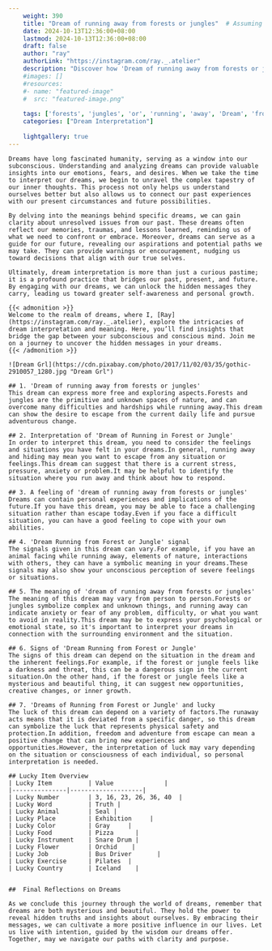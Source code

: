 ```yaml
---
    weight: 390
    title: "Dream of running away from forests or jungles"  # Assuming 'title' column exists
    date: 2024-10-13T12:36:00+08:00
    lastmod: 2024-10-13T12:36:00+08:00
    draft: false
    author: "ray"
    authorLink: "https://instagram.com/ray._.atelier"
    description: "Discover how 'Dream of running away from forests or jungles' can interpret your future and uncover its significant meanings in your life."
    #images: []
    #resources:
    #- name: "featured-image"
    #  src: "featured-image.png"
    
    tags: ['forests', 'jungles', 'or', 'running', 'away', 'Dream', 'from', 'of']
    categories: ["Dream Interpretation"]
    
    lightgallery: true
---
```

    
    Dreams have long fascinated humanity, serving as a window into our subconscious. Understanding and analyzing dreams can provide valuable insights into our emotions, fears, and desires. When we take the time to interpret our dreams, we begin to unravel the complex tapestry of our inner thoughts. This process not only helps us understand ourselves better but also allows us to connect our past experiences with our present circumstances and future possibilities.
    
    By delving into the meanings behind specific dreams, we can gain clarity about unresolved issues from our past. These dreams often reflect our memories, traumas, and lessons learned, reminding us of what we need to confront or embrace. Moreover, dreams can serve as a guide for our future, revealing our aspirations and potential paths we may take. They can provide warnings or encouragement, nudging us toward decisions that align with our true selves.
    
    Ultimately, dream interpretation is more than just a curious pastime; it is a profound practice that bridges our past, present, and future. By engaging with our dreams, we can unlock the hidden messages they carry, leading us toward greater self-awareness and personal growth.
    
    {{< admonition >}}
    Welcome to the realm of dreams, where I, [Ray](https://instagram.com/ray._.atelier), explore the intricacies of dream interpretation and meaning. Here, you’ll find insights that bridge the gap between your subconscious and conscious mind. Join me on a journey to uncover the hidden messages in your dreams.
    {{< /admonition >}}
    
    ![Dream Grl](https://cdn.pixabay.com/photo/2017/11/02/03/35/gothic-2910057_1280.jpg "Dream Grl")
    
    ## 1. 'Dream of running away from forests or jungles'
    This dream can express more free and exploring aspects.Forests and jungles are the primitive and unknown spaces of nature, and can overcome many difficulties and hardships while running away.This dream can show the desire to escape from the current daily life and pursue adventurous change.
    
    ## 2. Interpretation of 'Dream of Running in Forest or Jungle'
    In order to interpret this dream, you need to consider the feelings and situations you have felt in your dreams.In general, running away and hiding may mean you want to escape from any situation or feelings.This dream can suggest that there is a current stress, pressure, anxiety or problem.It may be helpful to identify the situation where you run away and think about how to respond.
    
    ## 3. A feeling of 'dream of running away from forests or jungles'
    Dreams can contain personal experiences and implications of the future.If you have this dream, you may be able to face a challenging situation rather than escape today.Even if you face a difficult situation, you can have a good feeling to cope with your own abilities.
    
    ## 4. 'Dream Running from Forest or Jungle' signal
    The signals given in this dream can vary.For example, if you have an animal facing while running away, elements of nature, interactions with others, they can have a symbolic meaning in your dreams.These signals may also show your unconscious perception of severe feelings or situations.
    
    ## 5. The meaning of 'dream of running away from forests or jungles'
    The meaning of this dream may vary from person to person.Forests or jungles symbolize complex and unknown things, and running away can indicate anxiety or fear of any problem, difficulty, or what you want to avoid in reality.This dream may be to express your psychological or emotional state, so it's important to interpret your dreams in connection with the surrounding environment and the situation.
    
    ## 6. Signs of 'Dream Running from Forest or Jungle'
    The signs of this dream can depend on the situation in the dream and the inherent feelings.For example, if the forest or jungle feels like a darkness and threat, this can be a dangerous sign in the current situation.On the other hand, if the forest or jungle feels like a mysterious and beautiful thing, it can suggest new opportunities, creative changes, or inner growth.
    
    ## 7. 'Dreams of Running from Forest or Jungle' and lucky
    The luck of this dream can depend on a variety of factors.The runaway acts means that it is deviated from a specific danger, so this dream can symbolize the luck that represents physical safety and protection.In addition, freedom and adventure from escape can mean a positive change that can bring new experiences and opportunities.However, the interpretation of luck may vary depending on the situation or consciousness of each individual, so personal interpretation is needed.
    
    ## Lucky Item Overview
    | Lucky Item          | Value              |
    |---------------|--------------------|
    | Lucky Number        | 3, 16, 23, 26, 36, 40  |
    | Lucky Word          | Truth |
    | Lucky Animal        | Seal |
    | Lucky Place         | Exhibition     |
    | Lucky Color         | Gray     |
    | Lucky Food          | Pizza      |
    | Lucky Instrument    | Snare Drum |
    | Lucky Flower        | Orchid    |
    | Lucky Job           | Bus Driver       |
    | Lucky Exercise      | Pilates  |
    | Lucky Country       | Iceland    |
    
    
    ##  Final Reflections on Dreams
    
    As we conclude this journey through the world of dreams, remember that dreams are both mysterious and beautiful. They hold the power to reveal hidden truths and insights about ourselves. By embracing their messages, we can cultivate a more positive influence in our lives. Let us live with intention, guided by the wisdom our dreams offer. Together, may we navigate our paths with clarity and purpose.
    